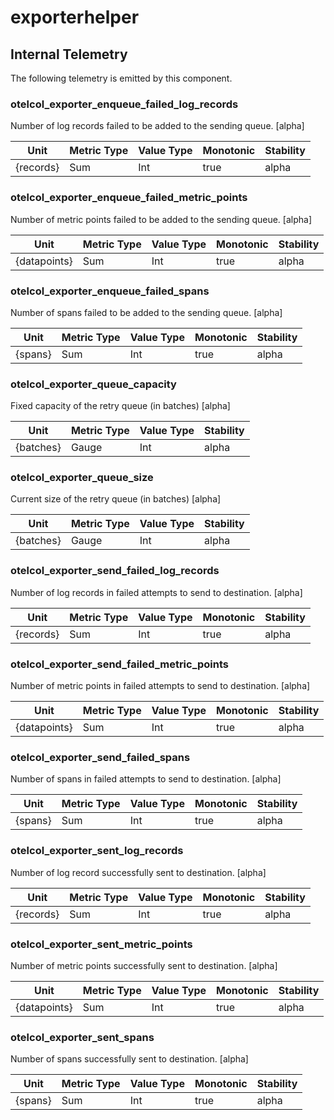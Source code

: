 [comment]: <> (Code generated by mdatagen. DO NOT EDIT.)

# exporterhelper

## Internal Telemetry

The following telemetry is emitted by this component.

### otelcol_exporter_enqueue_failed_log_records

Number of log records failed to be added to the sending queue. [alpha]

| Unit | Metric Type | Value Type | Monotonic | Stability |
| ---- | ----------- | ---------- | --------- | --------- |
| {records} | Sum | Int | true | alpha |

### otelcol_exporter_enqueue_failed_metric_points

Number of metric points failed to be added to the sending queue. [alpha]

| Unit | Metric Type | Value Type | Monotonic | Stability |
| ---- | ----------- | ---------- | --------- | --------- |
| {datapoints} | Sum | Int | true | alpha |

### otelcol_exporter_enqueue_failed_spans

Number of spans failed to be added to the sending queue. [alpha]

| Unit | Metric Type | Value Type | Monotonic | Stability |
| ---- | ----------- | ---------- | --------- | --------- |
| {spans} | Sum | Int | true | alpha |

### otelcol_exporter_queue_capacity

Fixed capacity of the retry queue (in batches) [alpha]

| Unit | Metric Type | Value Type | Stability |
| ---- | ----------- | ---------- | --------- |
| {batches} | Gauge | Int | alpha |

### otelcol_exporter_queue_size

Current size of the retry queue (in batches) [alpha]

| Unit | Metric Type | Value Type | Stability |
| ---- | ----------- | ---------- | --------- |
| {batches} | Gauge | Int | alpha |

### otelcol_exporter_send_failed_log_records

Number of log records in failed attempts to send to destination. [alpha]

| Unit | Metric Type | Value Type | Monotonic | Stability |
| ---- | ----------- | ---------- | --------- | --------- |
| {records} | Sum | Int | true | alpha |

### otelcol_exporter_send_failed_metric_points

Number of metric points in failed attempts to send to destination. [alpha]

| Unit | Metric Type | Value Type | Monotonic | Stability |
| ---- | ----------- | ---------- | --------- | --------- |
| {datapoints} | Sum | Int | true | alpha |

### otelcol_exporter_send_failed_spans

Number of spans in failed attempts to send to destination. [alpha]

| Unit | Metric Type | Value Type | Monotonic | Stability |
| ---- | ----------- | ---------- | --------- | --------- |
| {spans} | Sum | Int | true | alpha |

### otelcol_exporter_sent_log_records

Number of log record successfully sent to destination. [alpha]

| Unit | Metric Type | Value Type | Monotonic | Stability |
| ---- | ----------- | ---------- | --------- | --------- |
| {records} | Sum | Int | true | alpha |

### otelcol_exporter_sent_metric_points

Number of metric points successfully sent to destination. [alpha]

| Unit | Metric Type | Value Type | Monotonic | Stability |
| ---- | ----------- | ---------- | --------- | --------- |
| {datapoints} | Sum | Int | true | alpha |

### otelcol_exporter_sent_spans

Number of spans successfully sent to destination. [alpha]

| Unit | Metric Type | Value Type | Monotonic | Stability |
| ---- | ----------- | ---------- | --------- | --------- |
| {spans} | Sum | Int | true | alpha |
